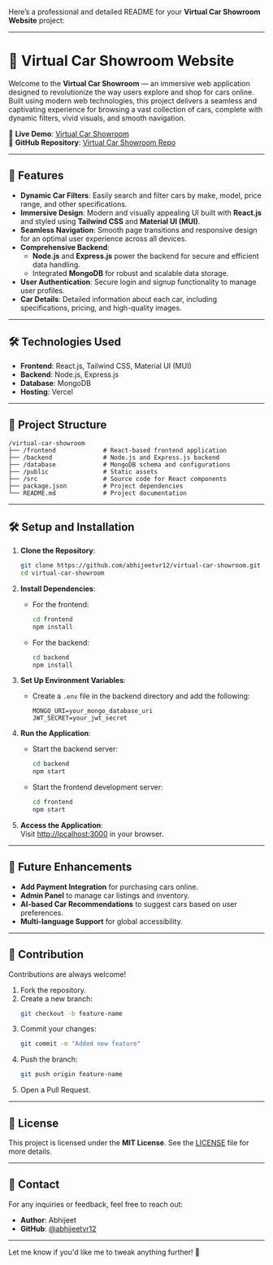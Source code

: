 Here’s a professional and detailed README for your **Virtual Car Showroom Website** project:  

---

# 🚗 Virtual Car Showroom Website  

Welcome to the **Virtual Car Showroom** — an immersive web application designed to revolutionize the way users explore and shop for cars online. Built using modern web technologies, this project delivers a seamless and captivating experience for browsing a vast collection of cars, complete with dynamic filters, vivid visuals, and smooth navigation.  

🔗 **Live Demo**: [Virtual Car Showroom](https://e-commerce-bay-one.vercel.app/)  
🔗 **GitHub Repository**: [Virtual Car Showroom Repo](https://github.com/abhijeetvr12/virtual-car-showroom)  

---

## 🚀 Features  

- **Dynamic Car Filters**: Easily search and filter cars by make, model, price range, and other specifications.  
- **Immersive Design**: Modern and visually appealing UI built with **React.js** and styled using **Tailwind CSS** and **Material UI (MUI)**.  
- **Seamless Navigation**: Smooth page transitions and responsive design for an optimal user experience across all devices.  
- **Comprehensive Backend**:  
  - **Node.js** and **Express.js** power the backend for secure and efficient data handling.  
  - Integrated **MongoDB** for robust and scalable data storage.  
- **User Authentication**: Secure login and signup functionality to manage user profiles.  
- **Car Details**: Detailed information about each car, including specifications, pricing, and high-quality images.  

---

## 🛠️ Technologies Used  

- **Frontend**: React.js, Tailwind CSS, Material UI (MUI)  
- **Backend**: Node.js, Express.js  
- **Database**: MongoDB  
- **Hosting**: Vercel  

---


## 📂 Project Structure  

```plaintext  
/virtual-car-showroom  
├── /frontend             # React-based frontend application  
├── /backend              # Node.js and Express.js backend  
├── /database             # MongoDB schema and configurations  
├── /public               # Static assets  
├── /src                  # Source code for React components  
├── package.json          # Project dependencies  
└── README.md             # Project documentation  
```  

---

## 🛠️ Setup and Installation  

1. **Clone the Repository**:  
   ```bash  
   git clone https://github.com/abhijeetvr12/virtual-car-showroom.git  
   cd virtual-car-showroom  
   ```  

2. **Install Dependencies**:  
   - For the frontend:  
     ```bash  
     cd frontend  
     npm install  
     ```  
   - For the backend:  
     ```bash  
     cd backend  
     npm install  
     ```  

3. **Set Up Environment Variables**:  
   - Create a `.env` file in the backend directory and add the following:  
     ```plaintext  
     MONGO_URI=your_mongo_database_uri  
     JWT_SECRET=your_jwt_secret  
     ```  

4. **Run the Application**:  
   - Start the backend server:  
     ```bash  
     cd backend  
     npm start  
     ```  
   - Start the frontend development server:  
     ```bash  
     cd frontend  
     npm start  
     ```  

5. **Access the Application**:  
   Visit [http://localhost:3000](http://localhost:3000) in your browser.  

---

## 🌟 Future Enhancements  

- **Add Payment Integration** for purchasing cars online.  
- **Admin Panel** to manage car listings and inventory.  
- **AI-based Car Recommendations** to suggest cars based on user preferences.  
- **Multi-language Support** for global accessibility.  

---

## 🤝 Contribution  

Contributions are always welcome!  

1. Fork the repository.  
2. Create a new branch:  
   ```bash  
   git checkout -b feature-name  
   ```  
3. Commit your changes:  
   ```bash  
   git commit -m "Added new feature"  
   ```  
4. Push the branch:  
   ```bash  
   git push origin feature-name  
   ```  
5. Open a Pull Request.  

---

## 📄 License  

This project is licensed under the **MIT License**. See the [LICENSE](./LICENSE) file for more details.  

---

## 📧 Contact  

For any inquiries or feedback, feel free to reach out:  

- **Author**: Abhijeet  
- **GitHub**: [@abhijeetvr12](https://github.com/abhijeetvr12)  

---

Let me know if you'd like me to tweak anything further! 🚀
